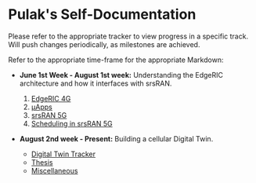 # Pulak's Self-Documentation

Please refer to the appropriate tracker to view progress in a specific track. Will push changes periodically, as milestones are achieved.

Refer to the appropriate time-frame for the appropriate Markdown:

- **June 1st Week - August 1st week:** Understanding the EdgeRIC architecture and how it interfaces with srsRAN.
    1. [EdgeRIC 4G](https://github.com/ucsdwcsng/UCSD_Progress/blob/main/edgeric_tracker.md)
    2. [μApps](https://github.com/ucsdwcsng/UCSD_Progress/blob/main/muapp_tracker.md)
    3. [srsRAN 5G](https://github.com/ucsdwcsng/UCSD_Progress/blob/main/srsran_tracker.md)
    4. [Scheduling in srsRAN 5G](https://github.com/ucsdwcsng/UCSD_Progress/blob/main/scheduling_tracker.md)

- **August 2nd week - Present:** Building a cellular Digital Twin.
    - [Digital Twin Tracker](https://github.com/ucsdwcsng/UCSD_Progress/blob/main/digital_twin_tracker.md)
    - [Thesis](https://github.com/ucsdwcsng/UCSD_Progress/blob/main/thesis.pdf)
    - [Miscellaneous](https://github.com/ucsdwcsng/UCSD_Progress/blob/main/misc.md)
